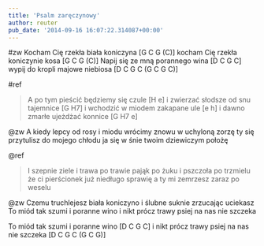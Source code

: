```yaml
---
title: 'Psalm zaręczynowy'
author: reuter
pub_date: '2014-09-16 16:07:22.314087+00:00'
---
```


#zw
Kocham Cię rzekła biała koniczyna [G C G (C)]
kocham Cię rzekła koniczynie kosa [G C G (C)]
Napij się ze mną porannego wina [D C G C]
wypij do kropli majowe niebiosa [D C G C (G C G C)]

#ref
>A po tym pieścić będziemy się czule [H e]
>i zwierzać słodsze od snu tajemnice [G H7]
>i wchodzić w miodem zakapane ule [e h]
>i dawno zmarłe ujeżdżać konnice [G H7 e]

@zw
A kiedy lepcy od rosy i miodu
wrócimy znowu w uchyloną zorzę
ty się przytulisz do mojego chłodu
ja się w śnie twoim dziewiczym położę

@ref
>I szepnie ziele i trawa po trawie
>pająk po żuku i pszczoła po trzmielu
>że ci pierścionek już niedługo sprawię
>a ty mi zemrzesz zaraz po weselu

@zw
Czemu truchlejesz biała koniczyno
i ślubne suknie zrzucając uciekasz
To miód tak szumi i poranne wino
i nikt prócz trawy psiej na nas nie szczeka

To miód tak szumi i poranne wino [D C G C]
i nikt prócz trawy psiej na nas nie szczeka [D C G C (G C G)]